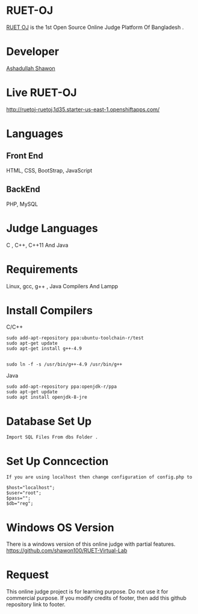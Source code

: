# RUET-OJ

[RUET OJ](http://ruetoj-ruetoj.1d35.starter-us-east-1.openshiftapps.com/) is the 1st Open Source Online Judge 
Platform Of Bangladesh .



# Developer

[Ashadullah Shawon](https://www.facebook.com/ashadullah.shawon)


# Live RUET-OJ 

http://ruetoj-ruetoj.1d35.starter-us-east-1.openshiftapps.com/


# Languages

## Front End

HTML, CSS, BootStrap, JavaScript


## BackEnd 

PHP, MySQL


# Judge Languages
C , C++, C++11 And Java

# Requirements

Linux, gcc, g++ , Java Compilers And Lampp


# Install Compilers

C/C++
```
sudo add-apt-repository ppa:ubuntu-toolchain-r/test
sudo apt-get update
sudo apt-get install g++-4.9


sudo ln -f -s /usr/bin/g++-4.9 /usr/bin/g++

```

Java
```
sudo add-apt-repository ppa:openjdk-r/ppa  
sudo apt-get update   
sudo apt install openjdk-8-jre
```

# Database Set Up
```
Import SQL Files From dbs Folder .

```

# Set Up Conncection
```
If you are using localhost then change configuration of config.php to

$host="localhost";
$user="root";
$pass="";
$db="reg";

```
# Windows OS Version
There is a windows version of this online judge with partial features. 
https://github.com/shawon100/RUET-Virtual-Lab

# Request
This online judge project is for learning purpose. Do not use it for commercial purpose. If you modify credits of footer, then add this github repository link to footer.
